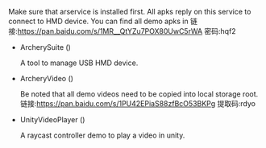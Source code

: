 Make sure that arservice is installed first. All apks reply on this service to connect to HMD device.
You can find all demo apks in 链接:https://pan.baidu.com/s/1MR__QtYZu7POX80UwC5rWA  密码:hqf2


- ArcherySuite ()

    A tool to manage USB HMD device.

- ArcheryVideo ()

    Be noted that all demo videos need to be copied into local storage root. 
    链接:https://pan.baidu.com/s/1PU42EPiaS88zfBcO53BKPg 提取码:rdyo

- UnityVideoPlayer ()

    A raycast controller demo to play a video in unity.
